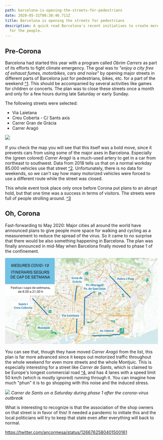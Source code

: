 ```yaml
---
path: barcelona-is-opening-the-streets-for-pedestrians
date: 2020-05-31T00:38:46.711Z
title: Barcelona is opening the streets for pedestrians
description: A quick read Barcelona's recent initiatives to create more space
  for the people.
---
```

## Pre-Corona

Barcelona had started this year with a program called *Obrim Carrers* as part of its efforts to fight climate emergency. The goal was to *"enjoy a city free of exhaust fumes, motorbikes, cars and noise"* by opening major streets in different parts of Barcelona just for pedestrians, bikes, etc. for a part of the weekend [^1](https://www.barcelona.cat/obrimcarrers/en). This should be accompanied by several activities like games for children or concerts. The plan was to close these streets once a month and only for a few hours during late Saturday or early Sunday.

The following streets were selected:

* Via Laietana
* Creu Coberta - C/ Sants axis
* Carrer Gran de Gràcia
* Carrer Aragó

![](closed_streets_obrem_carrers.png)

If you check the map you will see that this itself was a bold move, since it prevents cars from using some of the major axes in Barcelona. Especially the (green colored) *Carrer Aragó* is a much-used artery to get in a car from northeast to southwest. Data from 2018 tells us that on a normal workday 85.000 vehicles use that street [^2](https://www.bcn.cat/estadistica/castella/dades/anuari/cap15/C1511010.htm). Unfortunately, there is no data for weekends, so we can't say how many motorized vehicles were forced to use a different route while the street was closed.

This whole event took place only once before Corona put plans to an abrupt hold, but that one time was a success in terms of visitors. The streets were full of people strolling around. [^3](https://www.elperiodico.com/es/barcelona/20200308/calle-arago-sin-coches-obrim-carrers-7880527)

## Oh, Corona

Fast-forwarding to May 2020: Major cities all around the world have announced plans to give people more space for walking and cycling as a measurement to reduce the spread of the virus. So it came to no surprise that there would be also something happening in Barcelona. The plan was finally announced in mid-May when Barcelona finally moved to phase 1 of the confinement.

![](covid_19.jpg)

You can see that, though they have moved *Carrer Aragó* from the list, this plan is far more advanced since it keeps out motorized traffic throughout the whole weekend for even more streets and the whole Montjuic. This is especially interesting for a street like *Carrer de Sants*, which is claimed to be Europe's longest commercial road [^4](https://en.wikipedia.org/wiki/Carrer_de_Sants,_Barcelona), and has 4 lanes with a speed limit 50 km/h (which is mostly ignored) running through it. You can imagine how much "phun" it is to go shopping with this noise and the induced stress.

![](MVIMG_20200530_133911.jpg) *Carrer de Sants on a Saturday during phase 1 after the corona-virus outbreak*

What is interesting to recognize is that the association of the shop owners on that street is in favor of this! It needed a pandemic to initiate this and the local politicians will try to keep that state even after everything will back to normal.

https://twitter.com/ancormesa/status/1266762580401500161